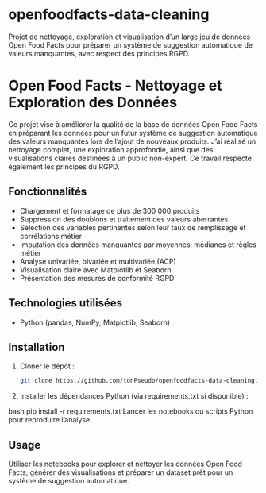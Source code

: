 # openfoodfacts-data-cleaning
Projet de nettoyage, exploration et visualisation d’un large jeu de données Open Food Facts pour préparer un système de suggestion automatique de valeurs manquantes, avec respect des principes RGPD.

# Open Food Facts - Nettoyage et Exploration des Données

Ce projet vise à améliorer la qualité de la base de données Open Food Facts en préparant les données pour un futur système de suggestion automatique des valeurs manquantes lors de l’ajout de nouveaux produits. J’ai réalisé un nettoyage complet, une exploration approfondie, ainsi que des visualisations claires destinées à un public non-expert. Ce travail respecte également les principes du RGPD.

## Fonctionnalités

- Chargement et formatage de plus de 300 000 produits
- Suppression des doublons et traitement des valeurs aberrantes
- Sélection des variables pertinentes selon leur taux de remplissage et corrélations métier
- Imputation des données manquantes par moyennes, médianes et règles métier
- Analyse univariée, bivariée et multivariée (ACP)
- Visualisation claire avec Matplotlib et Seaborn
- Présentation des mesures de conformité RGPD

## Technologies utilisées

- Python (pandas, NumPy, Matplotlib, Seaborn)

## Installation

1. Cloner le dépôt :
   ```bash
   git clone https://github.com/tonPseudo/openfoodfacts-data-cleaning.git
2. Installer les dépendances Python (via requirements.txt si disponible) :

bash
pip install -r requirements.txt
Lancer les notebooks ou scripts Python pour reproduire l’analyse.

## Usage
Utiliser les notebooks pour explorer et nettoyer les données Open Food Facts, générer des visualisations et préparer un dataset prêt pour un système de suggestion automatique.
